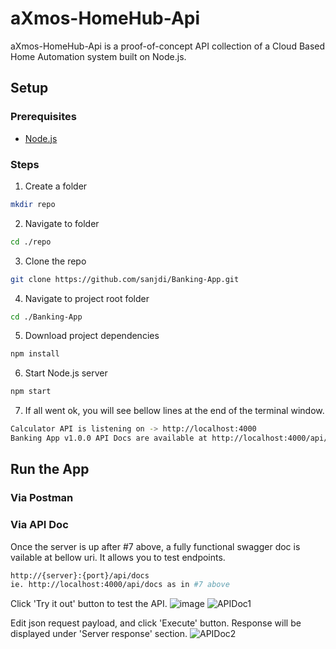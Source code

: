 # aXmos-HomeHub-Api
aXmos-HomeHub-Api is a proof-of-concept API collection of a Cloud Based Home Automation system built on Node.js. 

## Setup
### Prerequisites
* [Node.js](https://nodejs.org/en/docs)

### Steps
1. Create a folder
```sh
mkdir repo
```
2. Navigate to folder
```sh
cd ./repo
```
3. Clone the repo
```sh
git clone https://github.com/sanjdi/Banking-App.git
```
4. Navigate to project root folder
```sh
cd ./Banking-App
```
5. Download project dependencies
```sh
npm install
```
6. Start Node.js server
```sh
npm start
```
7. If all went ok, you will see bellow lines at the end of the terminal window.
```sh
Calculator API is listening on -> http://localhost:4000
Banking App v1.0.0 API Docs are available at http://localhost:4000/api/docs
```
## Run the App
### Via Postman

### Via API Doc
Once the server is up after #7 above, a fully functional swagger doc is vailable at bellow uri. It allows you to test endpoints.
```sh
http://{server}:{port}/api/docs
ie. http://localhost:4000/api/docs as in #7 above
```
Click 'Try it out' button to test the API.
![image](https://github.com/sanjdi/Banking-App/assets/135525812/57d7b554-9bc3-405d-87c4-7689f6b081a3)
![APIDoc1](src/docs/APIDocs1.png)

Edit json request payload, and click 'Execute' button. Response will be displayed under 'Server response' section. 
![APIDoc2](src/docs/APIDocs2.png)
